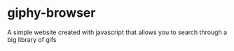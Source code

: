 <h1> giphy-browser </h1>
<p>
A simple website created with javascript that allows you to search through a big library of gifs





</p>
